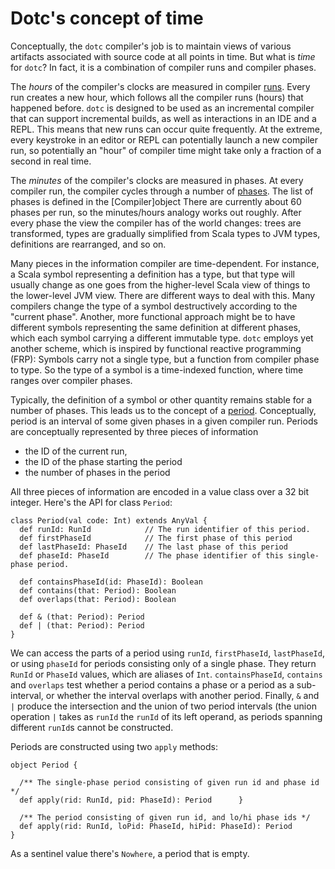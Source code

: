 # Dotc's concept of time

Conceptually, the `dotc` compiler's job is to maintain views of
various artifacts associated with source code at all points in time.
But what is *time* for `dotc`? In fact, it is a combination of
compiler runs and compiler phases.

The *hours* of the compiler's clocks are measured in compiler
[runs](https://github.com/lampepfl/dotty/blob/master/src/dotty/tools/dotc/Run.scala). Every
run creates a new hour, which follows all the compiler runs (hours) that
happened before. `dotc` is designed to be used as an incremental
compiler that can support incremental builds, as well as interactions
in an IDE and a REPL. This means that new runs can occur quite
frequently.  At the extreme, every keystroke in an editor or REPL can
potentially launch a new compiler run, so potentially an "hour" of
compiler time might take only a fraction of a second in real time.

The *minutes* of the compiler's clocks are measured in phases. At every
compiler run, the compiler cycles through a number of
[phases](https://github.com/lampepfl/dotty/blob/master/src/dotty/tools/dotc/core/Phases.scala).
The list of phases is defined in the [Compiler]object
There are currently about 60 phases per run, so the minutes/hours
analogy works out roughly. After every phase the view the compiler has
of the world changes: trees are transformed,  types are gradually simplified
from Scala types to JVM types, definitions are rearranged, and so on.

Many pieces in the information compiler are time-dependent. For
instance, a Scala symbol representing a definition has a type, but
that type will usually change as one goes from the higher-level Scala
view of things to the lower-level JVM view. There are different ways
to deal with this. Many compilers change the type of a symbol
destructively according to the "current phase". Another, more
functional approach might be to have different symbols representing
the same definition at different phases, which each symbol carrying a
different immutable type. `dotc` employs yet another scheme, which is
inspired by functional reactive programming (FRP): Symbols carry not a
single type, but a function from compiler phase to type. So the type
of a symbol is a time-indexed function, where time ranges over
compiler phases.

Typically, the definition of a symbol or other quantity remains stable
for a number of phases. This leads us to the concept of a
[period](https://github.com/lampepfl/dotty/blob/master/src/dotty/tools/dotc/core/Periods.scala).
Conceptually, period is an interval of some given phases in a given
compiler run. Periods are conceptually represented by three pieces of
information

 - the ID of the current run,
 - the ID of the phase starting the period
 - the number of phases in the period

All three pieces of information are encoded in a value class over a 32 bit integer.
Here's the API for class `Period`:

    class Period(val code: Int) extends AnyVal {
      def runId: RunId            // The run identifier of this period.
      def firstPhaseId            // The first phase of this period
      def lastPhaseId: PhaseId    // The last phase of this period
      def phaseId: PhaseId        // The phase identifier of this single-phase period.

      def containsPhaseId(id: PhaseId): Boolean
      def contains(that: Period): Boolean
      def overlaps(that: Period): Boolean

      def & (that: Period): Period
      def | (that: Period): Period
    }

We can access the parts of a period using `runId`, `firstPhaseId`,
`lastPhaseId`, or using `phaseId` for periods consisting only of a
single phase. They return `RunId` or `PhaseId` values, which are
aliases of `Int`. `containsPhaseId`, `contains` and `overlaps` test
whether a period contains a phase or a period as a sub-interval, or
whether the interval overlaps with another period. Finally, `&` and
`|` produce the intersection and the union of two period intervals
(the union operation `|` takes as `runId` the `runId` of its left
operand, as periods spanning different `runId`s cannot be constructed.

Periods are constructed using two `apply` methods:

    object Period {

      /** The single-phase period consisting of given run id and phase id */
      def apply(rid: RunId, pid: PhaseId): Period      }

      /** The period consisting of given run id, and lo/hi phase ids */
      def apply(rid: RunId, loPid: PhaseId, hiPid: PhaseId): Period
    }

As a sentinel value there's `Nowhere`, a period that is empty.
